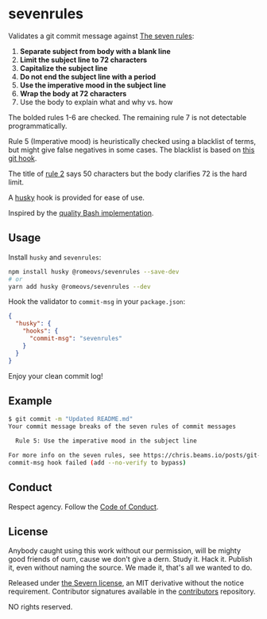 # sevenrules

Validates a git commit message against [The seven rules](https://chris.beams.io/posts/git-commit/#seven-rules):

1. **Separate subject from body with a blank line**
1. **Limit the subject line to 72 characters**
1. **Capitalize the subject line**
1. **Do not end the subject line with a period**
1. **Use the imperative mood in the subject line**
1. **Wrap the body at 72 characters**
1. Use the body to explain what and why vs. how

The bolded rules 1-6 are checked. The remaining rule 7 is not detectable programmatically.

Rule 5 (Imperative mood) is heuristically checked using a blacklist of terms,
but might give false negatives in some cases. The blacklist is based on [this
git hook](https://github.com/tommarshall/git-good-commit).

The title of [rule 2](https://chris.beams.io/posts/git-commit/#limit-50) says 50
characters but the body clarifies 72 is the hard limit.

A [husky](https://github.com/typicode/husky) hook is provided for ease of use.

Inspired by the [quality Bash implementation](https://gitlab.com/silent.correspondent/commit-msg/blob/master/commit-msg.sh).

## Usage

Install `husky` and `sevenrules`:

```sh
npm install husky @romeovs/sevenrules --save-dev
# or
yarn add husky @romeovs/sevenrules --dev
```

Hook the validator to `commit-msg` in your `package.json`:

```JSON
{
  "husky": {
    "hooks": {
      "commit-msg": "sevenrules"
    }
  }
}
```

Enjoy your clean commit log!

## Example

```sh
$ git commit -m "Updated README.md"
Your commit message breaks of the seven rules of commit messages

  Rule 5: Use the imperative mood in the subject line

For more info on the seven rules, see https://chris.beams.io/posts/git-commit
commit-msg hook failed (add --no-verify to bypass)
```

## Conduct

Respect agency. Follow the [Code of Conduct](CODE_OF_CONDUCT.md).

## License

Anybody caught using this work without our permission, will be mighty good
friends of ourn, cause we don't give a dern. Study it. Hack it. Publish it, even
without naming the source. We made it, that's all we wanted to do.

Released under [the Severn license](LICENSE), an MIT derivative without the
notice requirement. Contributor signatures available in the
[contributors](https://github.com/severnway/contributors) repository.

NO rights reserved.
